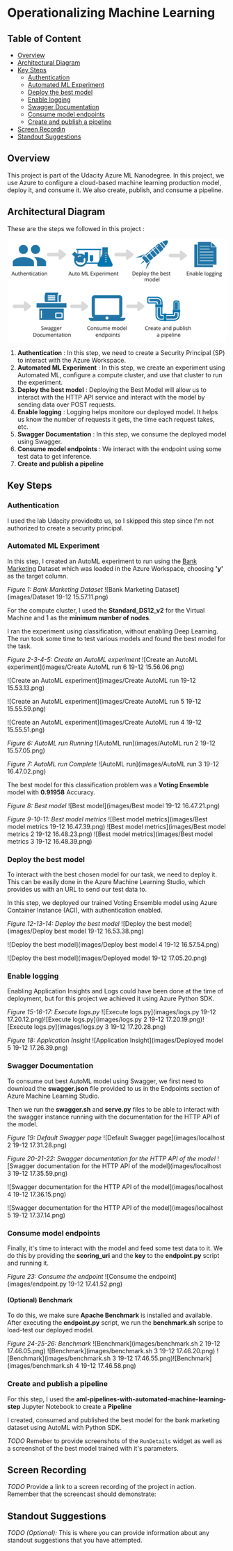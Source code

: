 # Operationalizing Machine Learning

## Table of Content
* [Overview](#overview)
* [Architectural Diagram](#architectural-diagram)
* [Key Steps](#architectural-diagram)
    * [Authentication](#authentication)
    * [Automated ML Experiment](#automated-ml-experiment)
    * [Deploy the best model](#deploy-the-best-model)
    * [Enable logging](#enable-logging)
    * [Swagger Documentation](#swagger-documentation)
    * [Consume model endpoints](#consume-model-endpoints)
    * [Create and publish a pipeline](#create-and-publish-a-pipeline)
* [Screen Recordin](#screen-recording)
* [Standout Suggestions](#standout-suggestions)

## Overview
This project is part of the Udacity Azure ML Nanodegree.
In this project, we use Azure to configure a cloud-based machine learning production model, deploy it, and consume it. We also create, publish, and consume a pipeline.

## Architectural Diagram
These are the steps we followed in this project :

![diagram](images/diagram.png)

1. **Authentication** : In this step, we need to create a Security Principal (SP) to interact with the Azure Workspace.
2. **Automated ML Experiment** : In this step, we create an experiment using Automated ML, configure a compute cluster, and use that cluster to run the experiment.
3. **Deploy the best model** : Deploying the Best Model will allow us to interact with the HTTP API service and interact with the model by sending data over POST requests.
4. **Enable logging** : Logging helps monitore our deployed model. It helps us know the number of requests it gets, the time each request takes, etc.
5. **Swagger Documentation** : In this step, we consume the deployed model using Swagger.
6. **Consume model endpoints** : We interact with the endpoint using some test data to get inference.
7. **Create and publish a pipeline**

## Key Steps

### Authentication
I used the lab Udacity providedto us, so I skipped this step since I'm not authorized to create a security principal.

### Automated ML Experiment
In this step, I created an AutoML experiment to run using the [Bank Marketing](https://automlsamplenotebookdata.blob.core.windows.net/automl-sample-notebook-data/bankmarketing_train.csv) Dataset which was loaded in the Azure Workspace, choosing **'y'** as the target column.

*Figure 1: Bank Marketing Dataset*
![Bank Marketing Dataset](images/Dataset 19-12 15.57.11.png)

For the compute cluster, I used the **Standard_DS12_v2** for the Virtual Machine and 1 as the **minimum number of nodes**.

I ran the experiment using classification, without enabling Deep Learning. The run took some time to test various models and found the best model for the task.

*Figure 2-3-4-5: Create an AutoML experiment*
![Create an AutoML experiment](images/Create AutoML run 6 19-12 15.56.06.png)

![Create an AutoML experiment](images/Create AutoML run 19-12 15.53.13.png)

![Create an AutoML experiment](images/Create AutoML run 5 19-12 15.55.59.png)

![Create an AutoML experiment](images/Create AutoML run 4 19-12 15.55.51.png)

*Figure 6: AutoML run Running*
![AutoML run](images/AutoML run 2 19-12 15.57.05.png)

*Figure 7: AutoML run Complete*
![AutoML run](images/AutoML run 3 19-12 16.47.02.png)

The best model for this classification problem was a **Voting Ensemble** model with **0.91958** Accuracy.

*Figure 8: Best model*
![Best model](images/Best model 19-12 16.47.21.png)

*Figure 9-10-11: Best model metrics*
![Best model metrics](images/Best model metrics 19-12 16.47.39.png)
![Best model metrics](images/Best model metrics 2 19-12 16.48.23.png)
![Best model metrics](images/Best model metrics 3 19-12 16.48.39.png)

### Deploy the best model
To interact with the best chosen model for our task, we need to deploy it. This can be easily done in the Azure Machine Learning Studio, which provides us with an URL to send our test data to.

In this step, we deployed our trained Voting Ensemble model using Azure Container Instance (ACI), with authentication enabled.

*Figure 12-13-14: Deploy the best model*
![Deploy the best model](images/Deploy best model 19-12 16.53.38.png)

![Deploy the best model](images/Deploy best model 4 19-12 16.57.54.png)

![Deploy the best model](images/Deployed model 19-12 17.05.20.png)

### Enable logging
Enabling Application Insights and Logs could have been done at the time of deployment, but for this project we achieved it using Azure Python SDK.

*Figure 15-16-17: Execute logs.py*
![Execute logs.py](images/logs.py 19-12 17.20.12.png)![Execute logs.py](images/logs.py 2 19-12 17.20.19.png)![Execute logs.py](images/logs.py 3 19-12 17.20.28.png)

*Figure 18: Application Insight*
![Application Insight](images/Deployed model 5 19-12 17.26.39.png)

### Swagger Documentation
To consume out best AutoML model using Swagger, we first need to download the **swagger.json** file provided to us in the Endpoints section of Azure Machine Learning Studio.

Then we run the **swagger.sh** and **serve.py** files to be able to interact with the swagger instance running with the documentation for the HTTP API of the model.

*Figure 19: Default Swagger page*
![Default Swagger page](images/localhost 2 19-12 17.31.28.png)

*Figure 20-21-22: Swagger documentation for the HTTP API of the model*
![Swagger documentation for the HTTP API of the model](images/localhost 3 19-12 17.35.59.png)

![Swagger documentation for the HTTP API of the model](images/localhost 4 19-12 17.36.15.png)

![Swagger documentation for the HTTP API of the model](images/localhost 5 19-12 17.37.14.png)

### Consume model endpoints
Finally, it's time to interact with the model and feed some test data to it. We do this by providing the **scoring_uri** and the **key** to the **endpoint.py** script and running it.

*Figure 23: Consume the endpoint*
![Consume the endpoint](images/endpoint.py 19-12 17.41.52.png)

#### (Optional) Benchmark
To do this, we make sure **Apache Benchmark** is installed and available. After executing the **endpoint.py** script, we run the **benchmark.sh** scripe to load-test our deployed model.

*Figure 24-25-26: Benchmark*
![Benchmark](images/benchmark.sh 2 19-12 17.46.05.png)
![Benchmark](images/benchmark.sh 3 19-12 17.46.20.png)
![Benchmark](images/benchmark.sh 3 19-12 17.46.55.png)![Benchmark](images/benchmark.sh 4 19-12 17.46.58.png)

### Create and publish a pipeline
For this step, I used the **aml-pipelines-with-automated-machine-learning-step** Jupyter Notebook to create a **Pipeline**

I created, consumed and published the best model for the bank marketing dataset using AutoML with Python SDK.




*TODO* Remeber to provide screenshots of the `RunDetails` widget as well as a screenshot of the best model trained with it's parameters.

## Screen Recording
*TODO* Provide a link to a screen recording of the project in action. Remember that the screencast should demonstrate:

## Standout Suggestions
*TODO (Optional):* This is where you can provide information about any standout suggestions that you have attempted.
